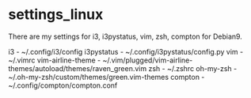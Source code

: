 # settings_linux
There are my settings for i3, i3pystatus, vim, zsh, compton for Debian9. 

i3 - ~/.config/i3/config
i3pystatus - ~/.config/i3pystatus/config.py
vim - ~/.vimrc
vim-airline-theme - ~/.vim/plugged/vim-airline-themes/autoload/themes/raven_green.vim
zsh - ~/.zshrc
oh-my-zsh - ~/.oh-my-zsh/custom/themes/green.vim-themes
compton - ~/.config/compton/compton.conf


